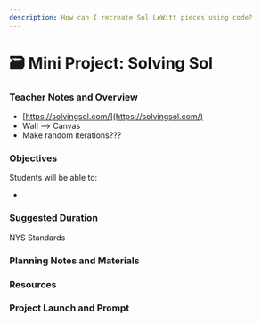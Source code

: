```yaml
---
description: How can I recreate Sol LeWitt pieces using code?
---
```


# 🗃 Mini Project: Solving Sol

### Teacher Notes and Overview

* [https://solvingsol.com/](https://solvingsol.com/)
* Wall --> Canvas
* Make random iterations???

### Objectives

Students will be able to:

*

### Suggested Duration

NYS Standards





### Planning Notes and Materials



### Resources



### Project Launch and Prompt

